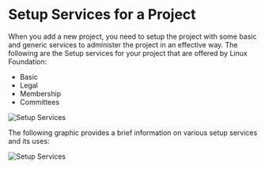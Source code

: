 # Setup Services for a Project

When you add a new project, you need to setup the project with some basic and generic services to administer the project in an effective way. The following are the Setup services  for your project that are offered by Linux Foundation:

* Basic
* Legal
* Membership&#x20;
* Committees

![Setup Services](https://files.gitbook.com/v0/b/gitbook-28427.appspot.com/o/assets%2F-MT\_pAMg4FUQlUpKbPvg%2F-MYVnmHPXqlzGuPsavaO%2F-MYVq1teYLkaPuJZzPJC%2FSetup.png?alt=media\&token=bbbc685c-c031-46f0-9078-9d81683c1b53)

The following graphic provides a brief information on various setup services and its uses:

![Setup Services](https://files.gitbook.com/v0/b/gitbook-28427.appspot.com/o/assets%2F-MT\_pAMg4FUQlUpKbPvg%2F-MgW1vtduJK6YP0Y56Yh%2F-MgWSiiG\_fj2Oc4XO\_l4%2FLF\_Basic%20Services.png?alt=media\&token=c8df9e85-e767-430f-bca4-1c6d3d3662ca)
